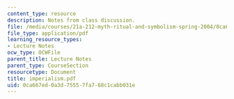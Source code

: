 ```yaml
---
content_type: resource
description: Notes from class discussion.
file: /media/courses/21a-212-myth-ritual-and-symbolism-spring-2004/0ca667ed0a3d75557fa768c1cabb031e_imperialism.pdf
file_type: application/pdf
learning_resource_types:
- Lecture Notes
ocw_type: OCWFile
parent_title: Lecture Notes
parent_type: CourseSection
resourcetype: Document
title: imperialism.pdf
uid: 0ca667ed-0a3d-7555-7fa7-68c1cabb031e
---
```

